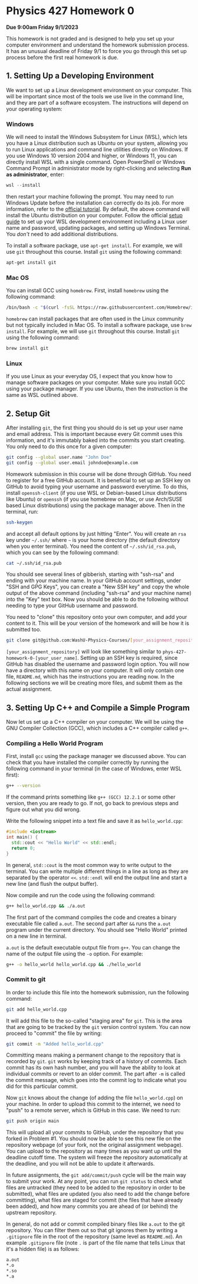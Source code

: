 # Physics 427 Homework 0

__Due 9:00am Friday 9/1/2023__

This homework is not graded and is designed to help you set up your computer environment and understand the homework submission process. It has an unusual deadline of Friday 9/1 to force you go through this set up process before the first real homework is due.

## 1. Setting Up a Developing Environment

We want to set up a Linux development environment on your computer. This will be important since most of the tools we use live in the command line, and they are part of a software ecosystem. The instructions will depend on your operating system:

### Windows

We will need to install the Windows Subsystem for Linux (WSL), which lets you have a Linux distribution such as Ubuntu on your system, allowing you to run Linux applications and command line utilities directly on Windows. If you use Windows 10 version 2004 and higher, or Windows 11, you can directly install WSL with a single command. Open PowerShell or Windows Command Prompt in administrator mode by right-clicking and selecting __Run as administrator__, enter:

``` powershell
wsl --install
```
then restart your machine following the prompt. You may need to run Windows Update before the installation can correctly do its job. For more information, refer to the [official tutorial](https://learn.microsoft.com/en-us/windows/wsl/install). By default, the above command will install the Ubuntu distribution on your computer. Follow the official [setup guide](https://learn.microsoft.com/en-us/windows/wsl/setup/environment) to set up your WSL development environment including a Linux user name and password, updating packages, and setting up Windows Terminal. You _don't_ need to add additional distributions.

To install a software package, use `apt-get install`. For example, we will use `git` throughout this course. Install `git` using the following command:

``` sh
apt-get install git
```

### Mac OS

You can install GCC using `homebrew`. First, install `homebrew` using the following command:

``` sh
/bin/bash -c "$(curl -fsSL https://raw.githubusercontent.com/Homebrew/install/HEAD/install.sh)"
```

`homebrew` can install packages that are often used in the Linux community but not typically included in Mac OS. To install a software package, use `brew install`. For example, we will use `git` throughout this course. Install `git` using the following command:

``` sh
brew install git
```

### Linux

If you use Linux as your everyday OS, I expect that you know how to manage software packages on your computer. Make sure you install GCC using your package manager. If you use Ubuntu, then the instruction is the same as WSL outlined above.

## 2. Setup Git

After installing `git`, the first thing you should do is set up your user name and email address. This is important because every Git commit uses this information, and it's immutably baked into the commits you start creating. You only need to do this once for a given computer:

``` sh
git config --global user.name "John Doe"
git config --global user.email johndoe@example.com
```

Homework submission in this course will be done through GitHub. You need to register for a free GitHub account. It is beneficial to set up an SSH key on GitHub to avoid typing your username and password everytime. To do this, install `openssh-client` (if you use WSL or Debian-based Linux distributions like Ubuntu) or `openssh` (if you use homebrew on Mac, or use Arch/SUSE based Linux distributions) using the package manager above. Then in the terminal, run:

``` sh
ssh-keygen
```
and accept all default options by just hitting "Enter". You will create an `rsa` key under `~/.ssh/` where `~` is your home directory (the default directory when you enter terminal). You need the content of `~/.ssh/id_rsa.pub`, which you can see by the following command:

``` sh
cat ~/.ssh/id_rsa.pub
```
You should see several lines of gibberish, starting with "ssh-rsa" and ending with your machine name. In your GitHub account settings, under "SSH and GPG Keys", you can create a "New SSH key" and copy the whole output of the above command (including "ssh-rsa" and your machine name) into the "Key" text box. Now you should be able to do the following without needing to type your GitHub username and password.

You need to "clone" this repository onto your own computer, and add your content to it. This will be your version of the homework and will be how it is submitted too. 

``` sh
git clone git@github.com:WashU-Physics-Courses/[your_assignment_repository]/
```

`[your_assignment_repository]` will look like something similar to `phys-427-homework-0-[your_user_name]`. Setting up an SSH key is required, since GitHub has disabled the username and password login option. You will now have a directory with this name on your computer. It will only contain one file, `README.md`, which has the instructions you are reading now. In the following sections we will be creating more files, and submit them as the actual assignment.

## 3. Setting Up C++ and Compile a Simple Program

Now let us set up a C++ compiler on your computer. We will be using the GNU Compiler Collection (GCC), which includes a C++ compiler called `g++`. 

### Compiling a Hello World Program

First, install `gcc` using the package manager we discussed above. You can check that you have installed the compiler correctly by running the following command in your terminal (in the case of Windows, enter WSL first):

``` sh
g++ --version
```

If the command prints something like `g++ (GCC) 12.2.1` or some other version, then you are ready to go. If not, go back to previous steps and figure out what you did wrong.

Write the following snippet into a text file and save it as `hello_world.cpp`:

``` c++
#include <iostream>
int main() {
  std::cout << "Hello World" << std::endl;
  return 0;
}
```
In general, `std::cout` is the most common way to write output to the terminal. You can write multiple different things in a line as long as they are separated by the operator `<<`. `std::endl` will end the output line and start a new line (and flush the output buffer).

Now compile and run the code using the following command:

``` sh
g++ hello_world.cpp && ./a.out
```

The first part of the command compiles the code and creates a binary executable file called `a.out`. The second part after `&&` runs the `a.out` program under the current directory. You should see "Hello World" printed on a new line in terminal.

`a.out` is the default executable output file from `g++`. You can change the name of the output file using the `-o` option. For example:

``` sh
g++ -o hello_world hello_world.cpp && ./hello_world
```


### Commit to git

In order to include this file into the homework submission, run the following command:

``` sh
git add hello_world.cpp
```

It will add this file to the so-called "staging area" for `git`. This is the area that are going to be tracked by the `git` version control system. You can now proceed to "commit" the file by writing:

``` sh
git commit -m "Added hello_world.cpp"
```

Committing means making a permanent change to the repository that is recorded by `git`. `git` works by keeping track of a history of commits. Each commit has its own hash number, and you will have the ability to look at individual commits or revert to an older commit. The part after `-m` is called the commit message, which goes into the commit log to indicate what you did for this particular commit.

Now `git` knows about the change (of adding the file `hello_world.cpp`) on your machine. In order to upload this commit to the internet, we need to "push" to a remote server, which is GitHub in this case. We need to run:

``` sh
git push origin main
```

This will upload all your commits to GitHub, under the repository that you forked in Problem #1. You should now be able to see this new file on the repository webpage (of your fork, not the original assignment webpage). You can upload to the repository as many times as you want up until the deadline cutoff time. The system will freeze the repository automatically at the deadline, and you will not be able to update it afterwards. 

In future assignments, the `git add/commit/push` cycle will be the main way to submit your work. At any point, you can run `git status` to check what files are untracked (they need to be added to the repository in order to be submitted), what files are updated (you also need to add the change before committing), what files are staged for commit (the files that have already been added), and how many commits you are ahead of (or behind) the upstream repository.

In general, do not add or commit compiled binary files like `a.out` to the git repository. You can filter them out so that git ignores them by writing a `.gitignore` file in the root of the repository (same level as `README.md`). An example `.gitignore` file (note `.` is part of the file name that tells Linux that it's a hidden file) is as follows:

``` sh
a.out
*.o
*.so
*.a
```
